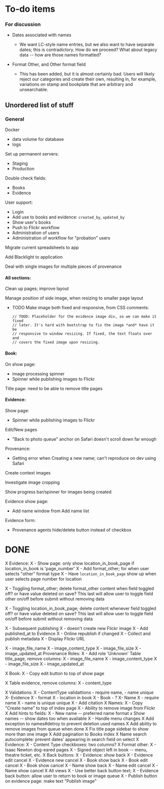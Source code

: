 # To-do items

### For discussion

- Dates associated with names
    + We want LC-style name entries, but we also want to have separate dates;
      this is contradictory. How do we proceed? What about legacy data -- how
      are those names formatted?

- Format Other, and Other format field
    + This has been added, but it is almost certainly bad. Users will likely
      reject our categories and create their own, resulting in, for example,
      variations on stamp and bookplate that are arbitrary and unsearchable.

## Unordered list of stuff

### General

Docker

  - data volume for database
  - logs

Set up permanent servers:

- Staging
- Production

Double check fields:

- Books
- Evidence

User support:

  - Login
  - Add use to books and evidence: `created_by`, `updated_by`
  - Show user's books
  - Push to Flickr workflow
  - Administration of users
  - Administration of workflow for "probation" users

Migrate current spreadsheets to app

Add Blacklight to application

Deal with single images for multiple pieces of provenance


#### All sections:

Clean up pages; improve layout

Manage position of side image, when resizing to smaller page layout

  - TODO Make image both fixed and responsive, from CSS comments:

        // TOOD: Placeholder for the evidence image div, so we can make it fixed
        // later. It's hard with bootstrap to fix the image *and* have it be
        // responsive to window resizing. If fixed, the text floats over and
        // covers the fixed image upon resizing.

#### Book:

On show page:

  - image processing spinner
  - Spinner while publishing images to Flickr

Title page: need to be able to remove title pages

#### Evidence:

Show page:

  - Spinner while publishing images to Flickr

Edit/New pages

- "Back to photo queue" anchor on Safari doesn't scroll down far enough

Provenance:

  - Getting error when Creating a new name; can't reproduce on dev using Safari

Create context images

Investigate image cropping

Show progress bar/spinner for images being created

Evidence show page:

- Add name window from Add name list

Evidence form:

- Provenance agents hide/delete button instead of checkbox

# DONE

X Evidence:
X - Show page: only show location_in_book_page if location_in_book is 'page_number'
X - Add format_other; for when user selects "other" format type
X - Have `location_in_book_page` show up when user selects page number for
location

X - Toggling format_other; delete format_other content when field toggled off? or have value deleted on save? This last will allow user to toggle field other on/off before submit without removing data

X - Toggling location_in_book_page; delete content whenever field toggled off? or have value deleted on save? This last will allow user to toggle field on/off before submit without removing data

 X - Subsequent publishing
 X - doesn't create new Flickr image
 X  - Add published_at to Evidence
 X - Online republish if changed
 X - Collect and publish metadata
 X - Display Flickr URL

X - image_file_name
X - image_content_type
X - image_file_size
X - image_updated_at
Provenance Roles:
X - Add role 'Unknown'
Table title_page, remove columns:
X - image_file_name
X - image_content_type
X - image_file_size
X - image_updated_at

X Book:
X - Copy edit button to top of show page

X Table evidence, remove columns:
X - content_type

X Validations:
X - ContentType validattions - require name, - name unique
X- Evidence
X  - format
X  - location in book
X - Book - ?
X- Name
X  - require name
X  - name is unique unique
X - Add citation
X Names:
X - Copy "Create name" to top of index page
X - Ability to remove image from Flickr
X Add hints to fields:
X - New name -- preferred name format
x Show names -- show dates too when available
X  - Handle menu changes
X Add exception to names#detroy to prevent deletion used names
X Add ability to remove images from queue when done
X Fix title page sidebar to show more than one image
X Add pagination to Books index
X Name search autocomplete: prevent dates' appearing in search field on select
X Evidence:
X  - Content Type checkboxes: two columns?
X Format other:
X   - Isaac Newton dog-eared pages
X   - Signed object left in book -- menu, theatre ticket, etc.
X Back buttons:
  X - Evidence: show back
  X - Evidence edit cancel
  X - Evidence new cancel
  X - Book show back
  X - Book edit cancel
  X - Book show cancel
  X - Name show back
  X - Name edit cancel
  X - Name show cancel
X All views
X   - Use better back button text;
X   - Evidence back button: allow user to return to book or image queue
  X - Publish button on evidence page: make text "Publish image"
